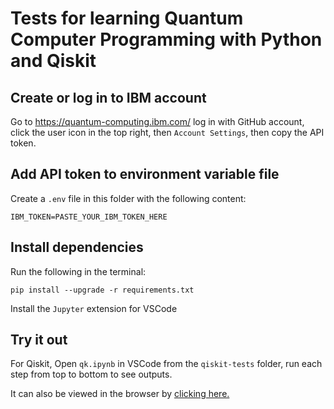 # Tests for learning Quantum Computer Programming with Python and Qiskit

## Create or log in to IBM account
Go to https://quantum-computing.ibm.com/ log in with GitHub account, click the user icon in the top right, then ``Account Settings``, then copy the API token.

## Add API token to environment variable file
Create a ``.env`` file in this folder with the following content:

```
IBM_TOKEN=PASTE_YOUR_IBM_TOKEN_HERE
```

## Install dependencies

Run the following in the terminal:

```
pip install --upgrade -r requirements.txt
```

Install the ``Jupyter`` extension for VSCode

## Try it out

For Qiskit, Open ``qk.ipynb`` in VSCode from the ``qiskit-tests`` folder, run each step from top to bottom to see outputs.

It can also be viewed in the browser by [clicking here.](https://github.com/Josh-XT/Quantum/blob/main/qk.ipynb)